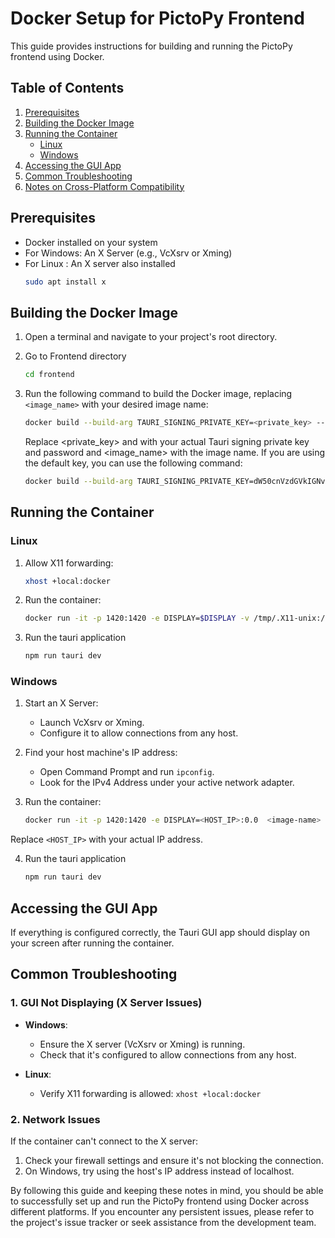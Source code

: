 # Docker Setup for PictoPy Frontend

This guide provides instructions for building and running the PictoPy frontend using Docker.

## Table of Contents

1. [Prerequisites](#prerequisites)
2. [Building the Docker Image](#building-the-docker-image)
3. [Running the Container](#running-the-container)
   - [Linux](#linux)
   - [Windows](#windows)
4. [Accessing the GUI App](#accessing-the-gui-app)
5. [Common Troubleshooting](#common-troubleshooting)
6. [Notes on Cross-Platform Compatibility](#notes-on-cross-platform-compatibility)

## Prerequisites

- Docker installed on your system
- For Windows: An X Server (e.g., VcXsrv or Xming)
- For Linux : An X server also installed
  ```bash
  sudo apt install x
  ```

## Building the Docker Image

1. Open a terminal and navigate to your project's root directory.

2. Go to Frontend directory

   ```bash
   cd frontend
   ```

3. Run the following command to build the Docker image, replacing `<image_name>` with your desired image name:

   ```bash
   docker build --build-arg TAURI_SIGNING_PRIVATE_KEY=<private_key> --build-arg TAURI_SIGNING_PRIVATE_KEY_PASSWORD=<password> -t <image_name> .
   ```

   Replace <private_key> and <password> with your actual Tauri signing private key and password and <image_name> with the image name. If you are using the default key, you can use the following command:

   ```bash
   docker build --build-arg TAURI_SIGNING_PRIVATE_KEY=dW50cnVzdGVkIGNvbW1lbnQ6IHJzaWduIGVuY3J5cHRlZCBzZWNyZXQga2V5ClJXUlRZMEl5NlF2SjE3cWNXOVlQQ0JBTlNITEpOUVoyQ3ZuNTdOSkwyNE1NN2RmVWQ1a0FBQkFBQUFBQUFBQUFBQUlBQUFBQU9XOGpTSFNRd0Q4SjNSbm5Oc1E0OThIUGx6SS9lWXI3ZjJxN3BESEh1QTRiQXlkR2E5aG1oK1g0Tk5kcmFzc0IvZFZScEpubnptRkxlbDlUR2R1d1Y5OGRSYUVmUGoxNTFBcHpQZ1dSS2lHWklZVHNkV1Byd1VQSnZCdTZFWlVGOUFNVENBRlgweUU9Cg== --build-arg TAURI_SIGNING_PRIVATE_KEY_PASSWORD=pass -t <image_name> .
   ```

## Running the Container

### Linux

1. Allow X11 forwarding:

   ```bash
   xhost +local:docker
   ```

2. Run the container:

   ```bash
   docker run -it -p 1420:1420 -e DISPLAY=$DISPLAY -v /tmp/.X11-unix:/tmp/.X11-unix <image_name>
   ```

3. Run the tauri application
   ```bash
   npm run tauri dev
   ```

### Windows

1. Start an X Server:

   - Launch VcXsrv or Xming.
   - Configure it to allow connections from any host.

2. Find your host machine's IP address:

   - Open Command Prompt and run `ipconfig`.
   - Look for the IPv4 Address under your active network adapter.

3. Run the container:

   ```bash
   docker run -it -p 1420:1420 -e DISPLAY=<HOST_IP>:0.0  <image-name>
   ```

Replace `<HOST_IP>` with your actual IP address.

4.  Run the tauri application
    ```bash
    npm run tauri dev
    ```

## Accessing the GUI App

If everything is configured correctly, the Tauri GUI app should display on your screen after running the container.

## Common Troubleshooting

### 1. GUI Not Displaying (X Server Issues)

- **Windows**:

  - Ensure the X server (VcXsrv or Xming) is running.
  - Check that it's configured to allow connections from any host.

- **Linux**:
  - Verify X11 forwarding is allowed: `xhost +local:docker`

### 2. Network Issues

If the container can't connect to the X server:

1. Check your firewall settings and ensure it's not blocking the connection.
2. On Windows, try using the host's IP address instead of localhost.

By following this guide and keeping these notes in mind, you should be able to successfully set up and run the PictoPy frontend using Docker across different platforms. If you encounter any persistent issues, please refer to the project's issue tracker or seek assistance from the development team.
